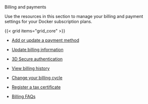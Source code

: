 Billing and payments


Use the resources in this section to manage your billing and payment settings for your Docker subscription plans.

{{< grid items="grid_core" >}}



- [Add or update a payment method](https://docs.docker.com/billing/payment-method/)

- [Update billing information](https://docs.docker.com/billing/details/)

- [3D Secure authentication](https://docs.docker.com/billing/3d-secure/)

- [View billing history](https://docs.docker.com/billing/history/)

- [Change your billing cycle](https://docs.docker.com/billing/cycle/)

- [Register a tax certificate](https://docs.docker.com/billing/tax-certificate/)

- [Billing FAQs](https://docs.docker.com/billing/faqs/)
